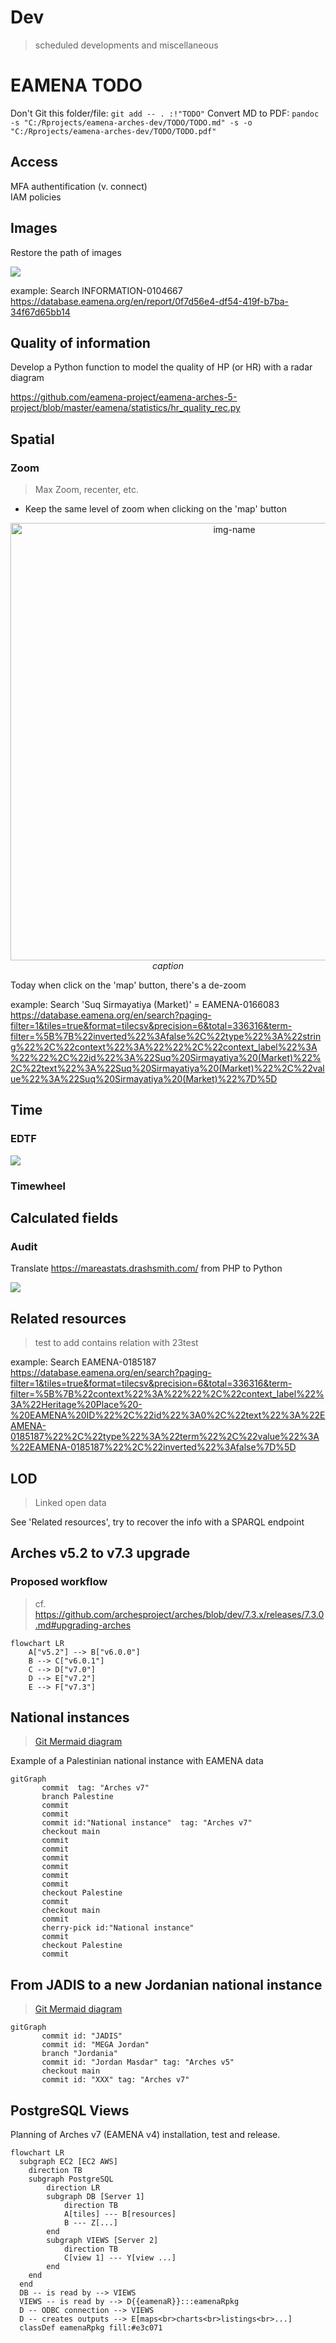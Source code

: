 # Dev
> scheduled developments and miscellaneous

# EAMENA TODO

Don't Git this folder/file: `git add -- . :!"TODO"`
Convert MD to PDF: `pandoc -s "C:/Rprojects/eamena-arches-dev/TODO/TODO.md" -s -o "C:/Rprojects/eamena-arches-dev/TODO/TODO.pdf"`

## Access

MFA authentification (v. connect)  
IAM policies

## Images

Restore the path of images

![](C:/Rprojects/eamena-arches-dev/www/images-uploaded-error.png)
  
example: Search INFORMATION-0104667
https://database.eamena.org/en/report/0f7d56e4-df54-419f-b7ba-34f67d65bb14

## Quality of information

Develop a Python function to model the quality of HP (or HR) with a radar diagram

https://github.com/eamena-project/eamena-arches-5-project/blob/master/eamena/statistics/hr_quality_rec.py

## Spatial

### Zoom
> Max Zoom, recenter, etc.

+ Keep the same level of zoom when clicking on the 'map' button 

<p align="center">
  <img alt="img-name" src="../www/zoom-map-same-zoom.png" width="700">
  <br>
    <em>caption</em>
</p>

Today when click on the 'map' button, there's a de-zoom

example: Search 'Suq Sirmayatiya (Market)' = EAMENA-0166083
https://database.eamena.org/en/search?paging-filter=1&tiles=true&format=tilecsv&precision=6&total=336316&term-filter=%5B%7B%22inverted%22%3Afalse%2C%22type%22%3A%22string%22%2C%22context%22%3A%22%22%2C%22context_label%22%3A%22%22%2C%22id%22%3A%22Suq%20Sirmayatiya%20(Market)%22%2C%22text%22%3A%22Suq%20Sirmayatiya%20(Market)%22%2C%22value%22%3A%22Suq%20Sirmayatiya%20(Market)%22%7D%5D

## Time

### EDTF

![](C:/Rprojects/eamena-arches-dev/www/time-edtf-cultural-periods.png)

### Timewheel


## Calculated fields

### Audit

Translate https://mareastats.drashsmith.com/ from PHP to Python

![](C:/Rprojects/eamena-arches-dev/www/audit-data-sums.png)

## Related resources
> test to add contains relation with 23test 

example: Search EAMENA-0185187
https://database.eamena.org/en/search?paging-filter=1&tiles=true&format=tilecsv&precision=6&total=336316&term-filter=%5B%7B%22context%22%3A%22%22%2C%22context_label%22%3A%22Heritage%20Place%20-%20EAMENA%20ID%22%2C%22id%22%3A0%2C%22text%22%3A%22EAMENA-0185187%22%2C%22type%22%3A%22term%22%2C%22value%22%3A%22EAMENA-0185187%22%2C%22inverted%22%3Afalse%7D%5D

## LOD
> Linked open data

See 'Related resources', try to recover the info with a SPARQL endpoint

## Arches v5.2 to v7.3 upgrade

### Proposed workflow
> cf. https://github.com/archesproject/arches/blob/dev/7.3.x/releases/7.3.0.md#upgrading-arches

```mermaid
flowchart LR
    A["v5.2"] --> B["v6.0.0"]
    B --> C["v6.0.1"]
    C --> D["v7.0"]
    D --> E["v7.2"]
    E --> F["v7.3"]
```

## National instances
> [Git Mermaid diagram](https://mermaid.js.org/syntax/gitgraph.html) 

Example of a Palestinian national instance with EAMENA data

```mermaid
gitGraph
       commit  tag: "Arches v7"
       branch Palestine
       commit
       commit
       commit id:"National instance"  tag: "Arches v7"
       checkout main
       commit
       commit
       commit
       commit
       commit
       commit
       checkout Palestine
       commit
       checkout main
       commit
       cherry-pick id:"National instance"
       commit
       checkout Palestine
       commit
```

## From JADIS to a new Jordanian national instance
> [Git Mermaid diagram](https://mermaid.js.org/syntax/gitgraph.html) 

```mermaid
gitGraph
       commit id: "JADIS"
       commit id: "MEGA Jordan"
       branch "Jordania"
       commit id: "Jordan Masdar" tag: "Arches v5"
       checkout main
       commit id: "XXX" tag: "Arches v7"
```


## PostgreSQL Views

Planning of Arches v7 (EAMENA v4) installation, test and release.

```mermaid
flowchart LR
  subgraph EC2 [EC2 AWS]
    direction TB
    subgraph PostgreSQL
        direction LR
        subgraph DB [Server 1]
            direction TB
            A[tiles] --- B[resources]
            B --- Z[...]
        end
        subgraph VIEWS [Server 2]
            direction TB
            C[view 1] --- Y[view ...]
        end
    end
  end
  DB -- is read by --> VIEWS
  VIEWS -- is read by --> D{{eamenaR}}:::eamenaRpkg
  D -- ODBC connection --> VIEWS
  D -- creates outputs --> E[maps<br>charts<br>listings<br>...]
  classDef eamenaRpkg fill:#e3c071
```